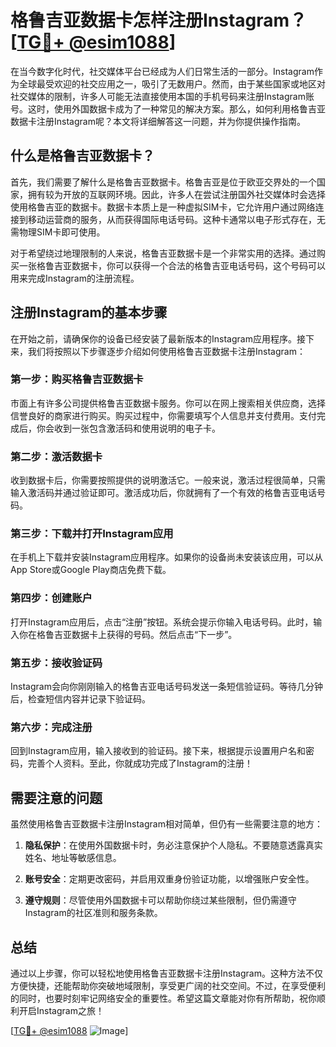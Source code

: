 # 格鲁吉亚数据卡怎样注册Instagram？[[TG💪+ @esim1088](https://t.me/s/esim1088)]

在当今数字化时代，社交媒体平台已经成为人们日常生活的一部分。Instagram作为全球最受欢迎的社交应用之一，吸引了无数用户。然而，由于某些国家或地区对社交媒体的限制，许多人可能无法直接使用本国的手机号码来注册Instagram账号。这时，使用外国数据卡成为了一种常见的解决方案。那么，如何利用格鲁吉亚数据卡注册Instagram呢？本文将详细解答这一问题，并为你提供操作指南。

## 什么是格鲁吉亚数据卡？

首先，我们需要了解什么是格鲁吉亚数据卡。格鲁吉亚是位于欧亚交界处的一个国家，拥有较为开放的互联网环境。因此，许多人在尝试注册国外社交媒体时会选择使用格鲁吉亚的数据卡。数据卡本质上是一种虚拟SIM卡，它允许用户通过网络连接到移动运营商的服务，从而获得国际电话号码。这种卡通常以电子形式存在，无需物理SIM卡即可使用。

对于希望绕过地理限制的人来说，格鲁吉亚数据卡是一个非常实用的选择。通过购买一张格鲁吉亚数据卡，你可以获得一个合法的格鲁吉亚电话号码，这个号码可以用来完成Instagram的注册流程。

## 注册Instagram的基本步骤

在开始之前，请确保你的设备已经安装了最新版本的Instagram应用程序。接下来，我们将按照以下步骤逐步介绍如何使用格鲁吉亚数据卡注册Instagram：

### 第一步：购买格鲁吉亚数据卡

市面上有许多公司提供格鲁吉亚数据卡服务。你可以在网上搜索相关供应商，选择信誉良好的商家进行购买。购买过程中，你需要填写个人信息并支付费用。支付完成后，你会收到一张包含激活码和使用说明的电子卡。

### 第二步：激活数据卡

收到数据卡后，你需要按照提供的说明激活它。一般来说，激活过程很简单，只需输入激活码并通过验证即可。激活成功后，你就拥有了一个有效的格鲁吉亚电话号码。

### 第三步：下载并打开Instagram应用

在手机上下载并安装Instagram应用程序。如果你的设备尚未安装该应用，可以从App Store或Google Play商店免费下载。

### 第四步：创建账户

打开Instagram应用后，点击“注册”按钮。系统会提示你输入电话号码。此时，输入你在格鲁吉亚数据卡上获得的号码。然后点击“下一步”。

### 第五步：接收验证码

Instagram会向你刚刚输入的格鲁吉亚电话号码发送一条短信验证码。等待几分钟后，检查短信内容并记录下验证码。

### 第六步：完成注册

回到Instagram应用，输入接收到的验证码。接下来，根据提示设置用户名和密码，完善个人资料。至此，你就成功完成了Instagram的注册！

## 需要注意的问题

虽然使用格鲁吉亚数据卡注册Instagram相对简单，但仍有一些需要注意的地方：

1. **隐私保护**：在使用外国数据卡时，务必注意保护个人隐私。不要随意透露真实姓名、地址等敏感信息。
   
2. **账号安全**：定期更改密码，并启用双重身份验证功能，以增强账户安全性。

3. **遵守规则**：尽管使用外国数据卡可以帮助你绕过某些限制，但仍需遵守Instagram的社区准则和服务条款。

## 总结

通过以上步骤，你可以轻松地使用格鲁吉亚数据卡注册Instagram。这种方法不仅方便快捷，还能帮助你突破地域限制，享受更广阔的社交空间。不过，在享受便利的同时，也要时刻牢记网络安全的重要性。希望这篇文章能对你有所帮助，祝你顺利开启Instagram之旅！

[[TG💪+ @esim1088](https://t.me/s/esim1088) ![Image](https://i.postimg.cc/4NQfJmqS/Snipaste-2025-05-13-00-14-12.png)]